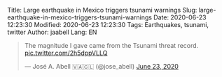 Title: Large earthquake in Mexico triggers tsunami warnings
Slug: large-earthquake-in-mexico-triggers-tsunami-warnings
Date: 2020-06-23 12:23:30
Modified: 2020-06-23 12:23:30
Tags: Earthquakes, tsunami, twitter
Author: jaabell
Lang: EN

<!-- PELICAN_BEGIN_SUMMARY -->


<blockquote class="twitter-tweet"><p lang="en" dir="ltr">The magnitude I gave came from the Tsunami threat record. <a href="https://t.co/2h5dppVLLQ">pic.twitter.com/2h5dppVLLQ</a></p>&mdash; José A. Abell 🇻🇦🇨🇱 (@jose_abell) <a href="https://twitter.com/jose_abell/status/1275464037069991944?ref_src=twsrc%5Etfw">June 23, 2020</a></blockquote> <script async src="https://platform.twitter.com/widgets.js" charset="utf-8"></script>


<!-- PELICAN_BEGIN_SUMMARY -->
